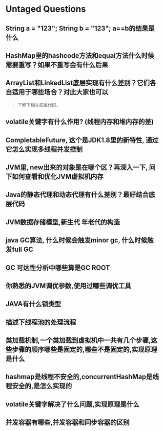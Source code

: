 # Untaged Questions

## String a = "123"; String b = "123"; a==b的结果是什么

>

## HashMap里的hashcode方法和equal方法什么时候需要重写？如果不重写会有什么后果

>

## ArrayList和LinkedList底层实现有什么差别？它们各自适用于哪些场合？对此大家也可以

>了解下相关底层代码。

## volatile关键字有什么作用? (线程内存和堆内存的差)
>

## CompletableFuture, 这个是JDK1.8里的新特性, 通过它怎么实现多线程并发控制

>

## JVM里, new出来的对象是在哪个区？再深入一下, 问下如何查看和优化JVM虚拟机内存

>

## Java的静态代理和动态代理有什么差别？最好结合底层代码

>

## JVM数据存储模型,新生代 年老代的构造

>

## java GC算法, 什么时候会触发minor gc, 什么时候触发full GC

>

## GC 可达性分析中哪些算是GC ROOT

>

## 你熟悉的JVM调优参数,使用过哪些调优工具

>

## JAVA有什么锁类型

>

## 描述下线程池的处理流程

>

## 类加载机制,一个类加载到虚拟机中一共有几个步骤,这些步骤的顺序哪些是固定的,哪些不是固定的,实现原理是什么

>

## hashmap是线程不安全的,concurrentHashMap是线程安全的,是怎么实现的

>

## volatile关键字解决了什么问题,实现原理是什么

>

## 并发容器有哪些,并发容器和同步容器的区别

>

